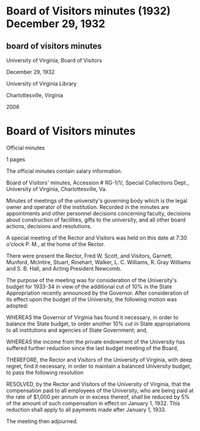 Board of Visitors minutes (1932) December 29, 1932
==================================================

board of visitors minutes
-------------------------

University of Virginia, Board of Visitors

December 29, 1932

University of Virginia Library

Charlottesville, Virginia

2006

Board of Visitors minutes
=========================

Official minutes

1 pages

The official minutes contain salary information.

Board of Visitors' minutes, Accession # RG-1/1/, Special Collections Dept., University of Virginia, Charlottesville, Va.

Minutes of meetings of the university's governing body which is the legal owner and operator of the institution. Recorded in the minutes are appointments and other personnel decisions concerning faculty, decisions about construction of facilities, gifts to the university, and all other board actions, decisions and resolutions.

A special meeting of the Rector and Visitors was held on this date at 7:30 o'clock P. M., at the home of the Rector.

There were present the Rector, Fred W. Scott, and Visitors, Garnett, Munford, McIntire, Stuart, Rinehart, Walker, L. C. Williams, R. Gray Williams and S. B. Hall, and Acting President Newcomb.

The purpose of the meeting was for consideration of the University's budget for 1933-34 in view of the additional cut of 10% in the State Appropriation recently announced by the Governor. After consideration of its effect upon the budget of the University, the following motion was adopted:

WHEREAS the Governor of Virginia has found it necessary, in order to balance the State budget, to order another 10% cut in State appropriations to all institutions and agencies of State Government; and,

WHEREAS the income from the private endowment of the University has suffered further reduction since the last budget meeting of the Board,

THEREFORE, the Rector and Visitors of the University of Virginia, with deep regret, find it necessary, in order to maintain a balanced University budget, to pass the following resolution

RESOLVED, by the Rector and Visitors of the University of Virginia, that the compensation paid to all employees of the University, who are being paid at the rate of $1,000 per annum or in excess thereof, shall be reduced by 5% of the amount of such compensation in effect on January 1, 1932. This reduction shall apply to all payments made after January 1, 1933.

The meeting then adjourned.
